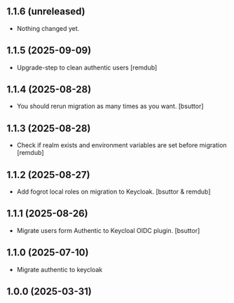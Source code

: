 ## 1.1.6 (unreleased)


- Nothing changed yet.


## 1.1.5 (2025-09-09)


- Upgrade-step to clean authentic users
  [remdub]


## 1.1.4 (2025-08-28)


- You should rerun migration as many times as you want.
  [bsuttor]


## 1.1.3 (2025-08-28)


- Check if realm exists and environment variables are set before migration
  [remdub]


## 1.1.2 (2025-08-27)


- Add fogrot local roles on migration to Keycloak.
  [bsuttor & remdub]

## 1.1.1 (2025-08-26)


- Migrate users form Authentic to Keycloal OIDC plugin.
  [bsuttor]


## 1.1.0 (2025-07-10)


- Migrate authentic to keycloak


## 1.0.0 (2025-03-31)
